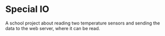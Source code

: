 # Special IO

A school project about reading two temperature sensors and sending the data to the web server, where it can be read.

